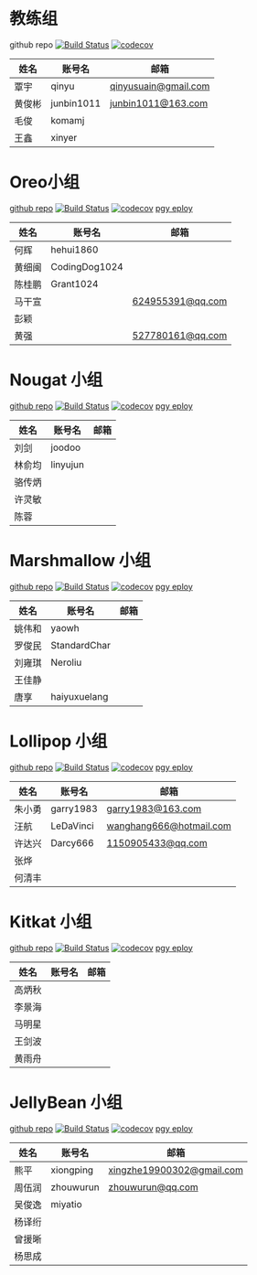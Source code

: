 # 教练组

github repo
[![Build Status](https://travis-ci.org/CAC-0pp0/CACOreo.svg?branch=master)](https://travis-ci.org/CAC-0pp0/CACOreo)
[![codecov](https://codecov.io/gh/CAC-0pp0/CACOreo/branch/master/graph/badge.svg)](https://codecov.io/gh/CAC-0pp0/CACOreo)

|姓名|账号名|邮箱|
|--|--|--|
|覃宇|qinyu|qinyusuain@gmail.com|
|黄俊彬|junbin1011|junbin1011@163.com|
|毛俊|komamj||junmaokoma@gmail.com
|王鑫|xinyer||


# Oreo小组

[github repo](https://github.com/CAC-0pp0/CACOreo)
[![Build Status](https://travis-ci.org/CAC-0pp0/CACOreo.svg?branch=master)](https://travis-ci.org/CAC-0pp0/CACOreo)
[![codecov](https://codecov.io/gh/CAC-0pp0/CACOreo/branch/master/graph/badge.svg)](https://codecov.io/gh/CAC-0pp0/CACOreo)
[pgy eploy](https://www.pgyer.com/GD4q)

|姓名|账号名|邮箱|
|--|--|--|
|何辉|hehui1860||
|黄细闽|CodingDog1024||
|陈桂鹏|Grant1024||
|马干宣||624955391@qq.com|
|彭颖|||
|黄强||527780161@qq.com|

# Nougat 小组
[github repo](https://github.com/CAC-0pp0/CACNougat)
[![Build Status](https://travis-ci.org/CAC-0pp0/CACNougat.svg?branch=master)](https://travis-ci.org/CAC-0pp0/CACNougat)
[![codecov](https://codecov.io/gh/CAC-0pp0/CACNougat/branch/master/graph/badge.svg)](https://codecov.io/gh/CAC-0pp0/CACNougat)
[pgy eploy](https://www.pgyer.com/9ykK)

|姓名|账号名|邮箱|
|--|--|--|
|刘剑|joodoo||
|林俞均|linyujun||
|骆传炳|||
|许灵敏|||
|陈蓉|||

# Marshmallow 小组
[github repo](https://github.com/CAC-0pp0/CACMarshmallow)
[![Build Status](https://travis-ci.org/CAC-0pp0/CACMarshmallow.svg?branch=master)](https://travis-ci.org/CAC-0pp0/CACMarshmallow)
[![codecov](https://codecov.io/gh/CAC-0pp0/CACMarshmallow/branch/master/graph/badge.svg)](https://codecov.io/gh/CAC-0pp0/CACMarshmallow)
[pgy eploy](https://www.pgyer.com/qbSY)

|姓名|账号名|邮箱|
|--|--|--|
|姚伟和|yaowh||
|罗俊民|StandardChar||
|刘雍琪|Neroliu||
|王佳静|||
|唐享|haiyuxuelang||

# Lollipop 小组
[github repo](https://github.com/CAC-0pp0/CACLollipop)
[![Build Status](https://travis-ci.org/CAC-0pp0/CACLollipop.svg?branch=master)](https://travis-ci.org/CAC-0pp0/CACLollipop)
[![codecov](https://codecov.io/gh/CAC-0pp0/CACLollipop/branch/master/graph/badge.svg)](https://codecov.io/gh/CAC-0pp0/CACLollipop)
[pgy eploy](https://www.pgyer.com/955w)

|姓名|账号名|邮箱|
|--|--|--|
|朱小勇|garry1983|garry1983@163.com|
|汪航|LeDaVinci|wanghang666@hotmail.com|
|许达兴|Darcy666|1150905433@qq.com|
|张烨|||
|何清丰|||


# Kitkat 小组
[github repo](https://github.com/CAC-0pp0/CACKitkat)
[![Build Status](https://travis-ci.org/CAC-0pp0/CACKitkat.svg?branch=master)](https://travis-ci.org/CAC-0pp0/CACKitkat)
[![codecov](https://codecov.io/gh/CAC-0pp0/CACKitkat/branch/master/graph/badge.svg)](https://codecov.io/gh/CAC-0pp0/CACKitkat)
[pgy eploy](https://www.pgyer.com/UFQH)

|姓名|账号名|邮箱|
|--|--|--|
|高炳秋|||
|李景海|||
|马明星|||
|王剑波|||
|黄雨舟|||

# JellyBean 小组
[github repo](https://github.com/CAC-0pp0/CACJellyBean)
[![Build Status](https://travis-ci.org/CAC-0pp0/CACJellyBean.svg?branch=master)](https://travis-ci.org/CAC-0pp0/CACJellyBean)
[![codecov](https://codecov.io/gh/CAC-0pp0/CACJellyBean/branch/master/graph/badge.svg)](https://codecov.io/gh/CAC-0pp0/CACJellyBean)
[pgy eploy](https://www.pgyer.com/2SL2)

|姓名|账号名|邮箱|
|--|--|--|
|熊平|xiongping|xingzhe19900302@gmail.com|
|周伍润|zhouwurun|zhouwurun@qq.com|
|吴俊逸|miyatio||
|杨译绗|||
|曾援晰|||
|杨思成|||




